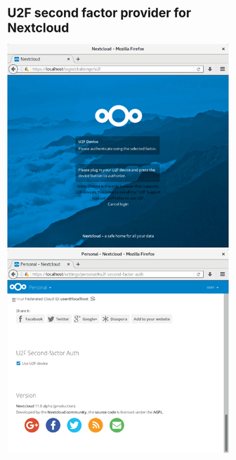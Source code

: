 # U2F second factor provider for Nextcloud

![](screenshots/challenge.png)
![](screenshots/settings.png)